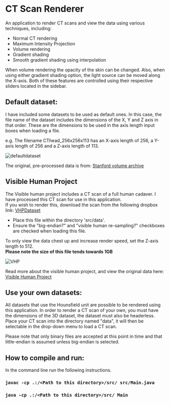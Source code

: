# CT Scan Renderer

An application to render CT scans and view the data using various techniques, including:
* Normal CT rendering
* Maximum Intensity Projection
* Volume rendering
* Gradient shading
* Smooth gradient shading using interpolation

When volume rendering the opacity of the skin can be changed. Also, when using either gradient shading option, the light source can be moved along the X-axis. Both of these features are controlled using their respective sliders located in the sidebar.

## Default dataset:
I have included some datasets to be used as default ones. In this case, the file name of the dataset includes the dimensions of the X, Y and Z axis in that order. These are the dimensions to be used in the axis length input boxes when loading a file.

e.g. The filename CThead_256x256x113 has an X-axis length of 256, a Y-axis length of 256 and a Z-axis length of 113.

![defaultdataset](https://user-images.githubusercontent.com/65715894/113886503-a270a500-97b8-11eb-9591-7ba6e3ad0f31.gif)

The original, pre-processed data is from: [Stanford volume archive](https://graphics.stanford.edu/data/voldata/)

## Visible Human Project
The Visible human project includes a CT scan of a full human cadaver. I have processed this CT scan for use in this application. <br>If you wish to render this, download the scan from the following dropbox link: [VHPDataset](https://www.dropbox.com/s/r5sac892nje8ixk/VH_FULL_512_512_1734?dl=0)
* Place this file within the directory 'src/data'.
* Ensure the "big-endian?" and "visible human re-sampling?" checkboxes are checked when loading this file.

To only view the data chest up and increase render speed, set the Z-axis length to 512.<br>
**Please note the size of this file tends towards 1GB**

![VHP](https://user-images.githubusercontent.com/65715894/113885262-9df7bc80-97b7-11eb-9ad2-5d44891ff8f7.gif)


Read more about the visible human project, and view the original data here: [Visible Human Project](https://www.nlm.nih.gov/research/visible/visible_human.html)

## Use your own datasets:
All datasets that use the Hounsfield unit are possible to be rendered using this application. In order to render a CT scan of your own, you must have the dimensions of the 3D dataset, the dataset must also be headerless. Place your CT scan into the directory named "data", it will then be selectable in the drop-down menu to load a CT scan.

Please note that only binary files are accepted at this point in time and that little-endian is assumed unless big-endian is selected.

## How to compile and run:
In the command line run the following instructions.

### `javac -cp .:/<Path to this directory>/src/ src/Main.java`

### `java -cp .:/<Path to this directory>/src/ Main`


<br>

